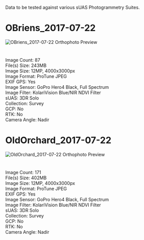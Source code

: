 Data to be tested against various sUAS Photogrammetry Suites.  
#
# OBriens_2017-07-22
![OBriens_2017-07-22 Orthophoto Preview](/datasets/OBriens_2017-07-22.png?raw=true) 
#
Image Count: 87  
File(s) Size: 243MB  
Image Size: 12MP, 4000x3000px  
Image Format: ProTune JPEG  
EXIF GPS: Yes  
Image Sensor: GoPro Hero4 Black, Full Spectrum  
Image Filter: KolariVision Blue/NIR NDVI Filter  
sUAS: 3DR Solo  
Collection: Survey  
GCP: No  
RTK: No  
Camera Angle: Nadir  
#
# OldOrchard_2017-07-22
![OldOrchard_2017-07-22 Orthophoto Preview](/datasets/OldOrchard_2017-07-22.png?raw=true) 
#
Image Count: 171  
File(s) Size: 402MB  
Image Size: 12MP, 4000x3000px  
Image Format: ProTune JPEG  
EXIF GPS: Yes  
Image Sensor: GoPro Hero4 Black, Full Spectrum  
Image Filter: KolariVision Blue/NIR NDVI Filter  
sUAS: 3DR Solo  
Collection: Survey  
GCP: No  
RTK: No  
Camera Angle: Nadir
